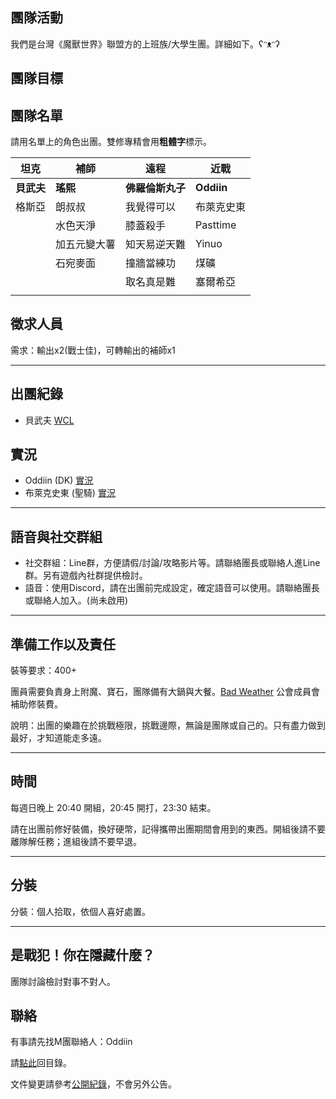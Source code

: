 ## 團隊活動

我們是台灣《魔獸世界》聯盟方的上班族/大學生團。詳細如下。ʕᵔᴥᵔʔ

## 團隊目標

## 團隊名單

請用名單上的角色出團。雙修專精會用**粗體字**標示。

| **坦克**             | **補師**          | **遠程**               | **近戰**    |
| -------------------- | ----------------- | --------------------- | ----------- |
|  **貝武夫**          |  **瑤熙**         |   **佛羅倫斯丸子**     |  **Oddiin** |
|  格斯亞              |  朗叔叔           |   我覺得可以            | 布萊克史東  |
|                      |  水色天淨          |  膝蓋殺手             | Pasttime   |
|                      |   加五元變大薯     |   知天易逆天難         |  Yinuo     |
|                      |   石宛麥面         |   撞牆當練功          |   煤礦      |
|                      |                   |   取名真是難           |  塞爾希亞  |
|                      |                   |                       |           |

## 徵求人員

需求：輸出x2(戰士佳)，可轉輸出的補師x1

---

## 出團紀錄

- 貝武夫 [WCL](https://www.warcraftlogs.com/user/reports-list/256518/)

## 實況

- Oddiin (DK) [實況](https://www.twitch.tv/edwinlee13)
- 布萊克史東 (聖騎) [實況](https://www.youtube.com/user/jimmy01021991)

--- 

## 語音與社交群組

- 社交群組：Line群，方便請假/討論/攻略影片等。請聯絡團長或聯絡人進Line群。另有遊戲內社群提供檢討。
- 語音：使用Discord，請在出團前完成設定，確定語音可以使用。請聯絡團長或聯絡人加入。(尚未啟用)

---

## 準備工作以及責任

裝等要求：400+

團員需要負責身上附魔、寶石，團隊備有大鍋與大餐。[Bad Weather](index.html) 公會成員會補助修裝費。

說明：出團的樂趣在於挑戰極限，挑戰邊際，無論是團隊或自己的。只有盡力做到最好，才知道能走多遠。

---

## 時間

每週日晚上 20:40 開組，20:45 開打，23:30 結束。

請在出團前修好裝備，換好硬幣，記得攜帶出團期間會用到的東西。開組後請不要離隊解任務；進組後請不要早退。

---
## 分裝

分裝：個人拾取，依個人喜好處置。

---

## 是戰犯！你在隱藏什麼？

團隊討論檢討對事不對人。

## 聯絡

有事請先找M團聯絡人：Oddiin

請[點此](index.html)回目錄。

文件變更請參考[公開紀錄](https://github.com/badbadweather/badbadweather.github.io/commits/master/m.md)，不會另外公告。

